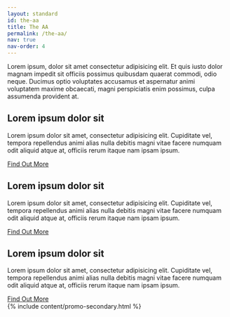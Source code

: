 ```yaml
---
layout: standard
id: the-aa
title: The AA
permalink: /the-aa/
nav: true
nav-order: 4
---
```


<div class="content-spacing">
  <div class="content-padding">
    <div class="mx-auto max-w-screen-lg text-center">
      <p>Lorem ipsum, dolor sit amet consectetur adipisicing elit. Et quis iusto dolor magnam impedit sit officiis possimus quibusdam quaerat commodi, odio neque. Ducimus optio voluptates accusamus et aspernatur animi voluptatem maxime obcaecati, magni perspiciatis enim possimus, culpa assumenda provident at.</p>
    </div>
  </div>
  <div class="content-padding content-border">
    <div class="bob">
      <div class="img">
        <div class="bg-ratio bg-ratio--3-2 bg-grey-700 bg-no-repeat bg-cover bg-center rounded lg:rounded-lg" style="background-image: url('{{site.img}}/img.jpg')"></div>
      </div>
      <div class="text">
        <h2 class="font-serif font-bold text-3xl leading-snug">Lorem ipsum dolor sit</h2>
        <p>Lorem ipsum dolor sit amet, consectetur adipisicing elit. Cupiditate vel, tempora repellendus animi alias nulla debitis magni vitae facere numquam odit aliquid atque at, officiis rerum itaque nam ipsam ipsum.</p>
        <div class="h-4"></div>
        <a href="#link" class="btn btn--sm btn--partner">Find Out More</a>
      </div>
    </div>
    <div class="bob bob--swap">
      <div class="img">
        <div class="bg-ratio bg-ratio--3-2 bg-grey-700 bg-no-repeat bg-cover bg-center rounded lg:rounded-lg" style="background-image: url('{{site.img}}/img.jpg')"></div>
      </div>
      <div class="text">
        <h2 class="font-serif font-bold text-3xl leading-snug">Lorem ipsum dolor sit</h2>
        <p>Lorem ipsum dolor sit amet, consectetur adipisicing elit. Cupiditate vel, tempora repellendus animi alias nulla debitis magni vitae facere numquam odit aliquid atque at, officiis rerum itaque nam ipsam ipsum.</p>
        <div class="h-4"></div>
        <a href="#link" class="btn btn--sm btn--partner">Find Out More</a>
      </div>
    </div>
    <div class="bob">
      <div class="img">
        <div class="bg-ratio bg-ratio--3-2 bg-grey-700 bg-no-repeat bg-cover bg-center rounded lg:rounded-lg" style="background-image: url('{{site.img}}/img.jpg')"></div>
      </div>
      <div class="text">
        <h2 class="font-serif font-bold text-3xl leading-snug">Lorem ipsum dolor sit</h2>
        <p>Lorem ipsum dolor sit amet, consectetur adipisicing elit. Cupiditate vel, tempora repellendus animi alias nulla debitis magni vitae facere numquam odit aliquid atque at, officiis rerum itaque nam ipsam ipsum.</p>
        <div class="h-4"></div>
        <a href="#link" class="btn btn--sm btn--partner">Find Out More</a>
      </div>
    </div>
  </div>
  {% include content/promo-secondary.html %}
</div>
